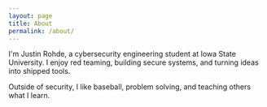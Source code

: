 ```yaml
---
layout: page
title: About
permalink: /about/
---
```


I'm Justin Rohde, a cybersecurity engineering student at Iowa State University. I enjoy red teaming, building secure systems, and turning ideas into shipped tools.

Outside of security, I like baseball, problem solving, and teaching others what I learn.


